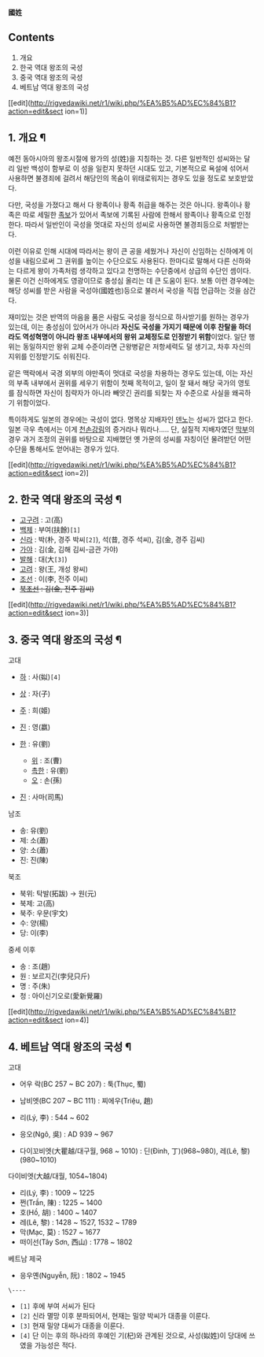 **國姓**

## Contents

    

1. 개요 
2. 한국 역대 왕조의 국성 
3. 중국 역대 왕조의 국성 
4. 베트남 역대 왕조의 국성 

[[edit](http://rigvedawiki.net/r1/wiki.php/%EA%B5%AD%EC%84%B1?action=edit&sect
ion=1)]

## 1. 개요 ¶

예전 동아시아의 왕조시절에 왕가의 성(姓)을 지칭하는 것. 다른 일반적인 성씨와는 달리 일반 백성이 함부로 이 성을 일컫지 못하던 시대도
있고, 기본적으로 욕설에 섞어서 사용하면 불경죄에 걸려서 해당인의 목숨이 위태로워지는 경우도 있을 정도로 보호받았다.

  

다만, 국성을 가졌다고 해서 다 왕족이나 황족 취급을 해주는 것은 아니다. 왕족이나 황족은 따로 세밀한
[족보](%EC%A1%B1%EB%B3%B4.md)가 있어서 족보에 기록된 사람에 한해서 왕족이나 황족으로 인정한다. 따라서 일반인이
국성을 멋대로 자신의 성씨로 사용하면 불경죄등으로 처벌받는다.

  

이런 이유로 인해 시대에 따라서는 왕이 큰 공을 세웠거나 자신이 신임하는 신하에게 이 성을 내림으로써 그 권위를 높이는 수단으로도 사용된다.
한마디로 말해서 다른 신하와는 다르게 왕이 가족처럼 생각하고 있다고 천명하는 수단중에서 상급의 수단인 셈이다. 물론 이건 신하에게도
영광이므로 충성심 올리는 데 큰 도움이 된다. 보통 이런 경우에는 해당 성씨를 받은 사람을 국성야(國姓也)등으로 불러서 국성을 직접 언급하는
것을 삼간다.

  

재미있는 것은 반역의 마음을 품은 사람도 국성을 정식으로 하사받기를 원하는 경우가 있는데, 이는 충성심이 있어서가 아니라 **자신도 국성을
가지기 때문에 이후 찬탈을 하더라도 역성혁명이 아니라 왕조 내부에서의 왕위 교체정도로 인정받기 위함**이었다. 일단 행위는 동일하지만 왕위
교체 수준이라면 근왕병같은 저항세력도 덜 생기고, 차후 자신의 지위를 인정받기도 쉬워진다.

  

같은 맥락에서 국경 외부의 야만족이 멋대로 국성을 차용하는 경우도 있는데, 이는 자신의 부족 내부에서 권위를 세우기 위함이 첫째 목적이고,
일이 잘 돼서 해당 국가의 영토를 잠식하면 자신이 침략자가 아니라 빼앗긴 권리를 되찾는 자 수준으로 사실을 왜곡하기 위함이었다.

  

특이하게도 일본의 경우에는 국성이 없다. 명목상 지배자인 [덴노](%EB%8D%B4%EB%85%B8.md)는 성씨가 없다고 한다. 일본
극우 측에서는 이게 [천손강림](%EC%B2%9C%EC%86%90%EA%B0%95%EB%A6%BC.md)의 증거라나 뭐라나.....
단, 실질적 지배자였던 [막부](%EB%A7%89%EB%B6%80.md)의 경우 과거 조정의 권위를 바탕으로 지배했던 옛 가문의 성씨를
자칭이던 물려받던 어떤 수단을 통해서도 얻어내는 경우가 있다.

  

[[edit](http://rigvedawiki.net/r1/wiki.php/%EA%B5%AD%EC%84%B1?action=edit&sect
ion=2)]

## 2. 한국 역대 왕조의 국성 ¶

  * [고구려](%EA%B3%A0%EA%B5%AC%EB%A0%A4.md) : 고(高)
  * [백제](%EB%B0%B1%EC%A0%9C.md) : 부여(扶餘)`[1]`
  * [신라](%EC%8B%A0%EB%9D%BC.md) : 박(朴, 경주 박씨`[2]`), 석(昔, 경주 석씨), 김(金, 경주 김씨)
  * [가야](%EA%B0%80%EC%95%BC.md) : 김(金, 김해 김씨-금관 가야)
  * [발해](%EB%B0%9C%ED%95%B4.md) : 대(大`[3]`)
  * [고려](%EA%B3%A0%EB%A0%A4.md) : 왕(王, 개성 왕씨)
  * [조선](%EC%A1%B0%EC%84%A0.md) : 이(李, 전주 이씨)
  * <del>[북조선](%EB%B6%81%EC%A1%B0%EC%84%A0.md) : 김(金, 전주 김씨)</del>  

[[edit](http://rigvedawiki.net/r1/wiki.php/%EA%B5%AD%EC%84%B1?action=edit&sect
ion=3)]

## 3. 중국 역대 왕조의 국성 ¶

고대  

  * [하](%ED%95%98%EB%82%98%EB%9D%BC.md) : 사(姒)`[4]`
  * [상](%EC%9D%80%EB%82%98%EB%9D%BC.md) : 자(子)
  * [주](%EC%A3%BC%EB%82%98%EB%9D%BC.md) : 희(姬)
  * [진](%EC%A7%84%EB%82%98%EB%9D%BC.md) : 영(嬴)
  * [한](%ED%95%9C%EB%82%98%EB%9D%BC.md) : 유(劉)  

    * [위](%EC%9C%84%EB%82%98%EB%9D%BC.md) : 조(曹)
    * [촉한](%EC%B4%89%ED%95%9C.md) : 유(劉)
    * [오](%EC%98%A4%EB%82%98%EB%9D%BC.md) : 손(孫)
  * [진](%EC%A7%84%EB%82%98%EB%9D%BC.md) : 사마(司馬)  

남조

  

  * 송: 유(劉)
  * 제: 소(蕭)
  * 양: 소(蕭)
  * 진: 진(陳)  

북조

  

  * 북위: 탁발(拓跋) → 원(元)
  * 북제: 고(高)
  * 북주: 우문(宇文)
  * 수: 양(楊)
  * 당: 이(李)  

중세 이후

  

  * 송 : 조(趙)
  * 원 : 보르지긴(孛兒只斤)
  * 명 : 주(朱)
  * 청 : 아이신기오로(愛新覺羅)  

[[edit](http://rigvedawiki.net/r1/wiki.php/%EA%B5%AD%EC%84%B1?action=edit&sect
ion=4)]

## 4. 베트남 역대 왕조의 국성 ¶

  

고대

  

  * 어우 락(BC 257 ~ BC 207) : 툭(Thục, 蜀)
  * 남비엣(BC 207 ~ BC 111) : 찌에우(Triệu, 趙)  

  * 리(Lý, 李) : 544 ~ 602
  * 응오(Ngô, 吳) : AD 939 ~ 967
  * 다이꼬비엣(大瞿越/대구월, 968 ~ 1010) : 딘(Đinh, 丁)(968~980), 레(Lê, 黎)(980~1010)  

다이비엣(大越/대월, 1054~1804)

  

  * 리(Lý, 李) : 1009 ~ 1225
  * 쩐(Trần, 陳) : 1225 ~ 1400
  * 호(Hồ, 胡) : 1400 ~ 1407
  * 레(Lê, 黎) : 1428 ~ 1527, 1532 ~ 1789
  * 막(Mạc, 莫) : 1527 ~ 1677
  * 떠이선(Tây Sơn, 西山) : 1778 ~ 1802  

베트남 제국

  

  * 응우옌(Nguyễn, 阮) : 1802 ~ 1945

`\----`

  * `[1]` 후에 부여 서씨가 된다
  * `[2]` 신라 멸망 이후 분파되어서, 현재는 밀양 박씨가 대종을 이룬다.
  * `[3]` 현재 밀양 대씨가 대종을 이룬다.
  * `[4]` 단 이는 후의 하나라의 후예인 기(杞)와 관계된 것으로, 사성(姒姓)이 당대에 쓰였을 가능성은 적다.

